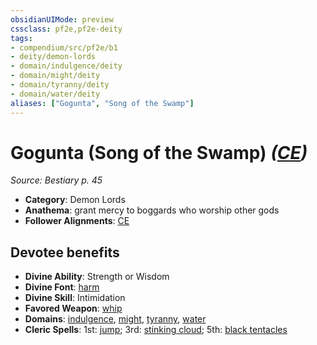 ```yaml
---
obsidianUIMode: preview
cssclass: pf2e,pf2e-deity
tags:
- compendium/src/pf2e/b1
- deity/demon-lords
- domain/indulgence/deity
- domain/might/deity
- domain/tyranny/deity
- domain/water/deity
aliases: ["Gogunta", "Song of the Swamp"]
---
```

# Gogunta (Song of the Swamp) *([CE](../../../Rules/traits/chaotic-evil-b1.md))*  
*Source: Bestiary p. 45*  

- **Category**: Demon Lords
- **Anathema**: grant mercy to boggards who worship other gods
- **Follower Alignments**: [CE](../../../Rules/traits/chaotic-evil-b1.md)

## Devotee benefits

- **Divine Ability**: Strength or Wisdom
- **Divine Font**: [harm](../../spells/harm.md)
- **Divine Skill**: Intimidation
- **Favored Weapon**: [whip](../../equipment/items/whip.md)
- **Domains**: [indulgence](../domains.md#Indulgence), [might](../domains.md#Might), [tyranny](../domains.md#Tyranny), [water](../domains.md#Water)
- **Cleric Spells**: 1st: [jump](../../spells/jump.md); 3rd: [stinking cloud](../../spells/stinking-cloud.md); 5th: [black tentacles](../../spells/black-tentacles.md)